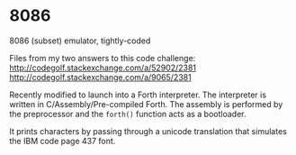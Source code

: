 # 8086
8086 (subset) emulator, tightly-coded


Files from my two answers to this code challenge: 
http://codegolf.stackexchange.com/a/52902/2381
http://codegolf.stackexchange.com/a/9065/2381

Recently modified to launch into a Forth interpreter.
The interpreter is written in C/Assembly/Pre-compiled Forth.
The assembly is performed by the preprocessor and the `forth()`
function acts as a bootloader.

It prints characters by passing through a unicode translation that
simulates the IBM code page 437 font.
